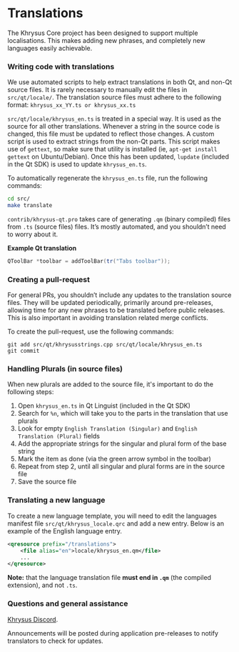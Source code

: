 Translations
============

The Khrysus Core project has been designed to support multiple localisations. This makes adding new phrases, and completely new languages easily achievable.

### Writing code with translations
We use automated scripts to help extract translations in both Qt, and non-Qt source files. It is rarely necessary to manually edit the files in `src/qt/locale/`. The translation source files must adhere to the following format:
`khrysus_xx_YY.ts or khrysus_xx.ts`

`src/qt/locale/khrysus_en.ts` is treated in a special way. It is used as the source for all other translations. Whenever a string in the source code is changed, this file must be updated to reflect those changes. A custom script is used to extract strings from the non-Qt parts. This script makes use of `gettext`, so make sure that utility is installed (ie, `apt-get install gettext` on Ubuntu/Debian). Once this has been updated, `lupdate` (included in the Qt SDK) is used to update `khrysus_en.ts`.

To automatically regenerate the `khrysus_en.ts` file, run the following commands:
```sh
cd src/
make translate
```

`contrib/khrysus-qt.pro` takes care of generating `.qm` (binary compiled) files from `.ts` (source files) files. It’s mostly automated, and you shouldn’t need to worry about it.

**Example Qt translation**
```cpp
QToolBar *toolbar = addToolBar(tr("Tabs toolbar"));
```

### Creating a pull-request
For general PRs, you shouldn’t include any updates to the translation source files. They will be updated periodically, primarily around pre-releases, allowing time for any new phrases to be translated before public releases. This is also important in avoiding translation related merge conflicts.

To create the pull-request, use the following commands:
```
git add src/qt/khrysusstrings.cpp src/qt/locale/khrysus_en.ts
git commit
```

### Handling Plurals (in source files)
When new plurals are added to the source file, it's important to do the following steps:

1. Open `khrysus_en.ts` in Qt Linguist (included in the Qt SDK)
2. Search for `%n`, which will take you to the parts in the translation that use plurals
3. Look for empty `English Translation (Singular)` and `English Translation (Plural)` fields
4. Add the appropriate strings for the singular and plural form of the base string
5. Mark the item as done (via the green arrow symbol in the toolbar)
6. Repeat from step 2, until all singular and plural forms are in the source file
7. Save the source file

### Translating a new language
To create a new language template, you will need to edit the languages manifest file `src/qt/khrysus_locale.qrc` and add a new entry. Below is an example of the English language entry.

```xml
<qresource prefix="/translations">
    <file alias="en">locale/khrysus_en.qm</file>
    ...
</qresource>
```

**Note:** that the language translation file **must end in `.qm`** (the compiled extension), and not `.ts`.

### Questions and general assistance
[Khrysus Discord](https://discord.gg/9nzt37V).

Announcements will be posted during application pre-releases to notify translators to check for updates.
